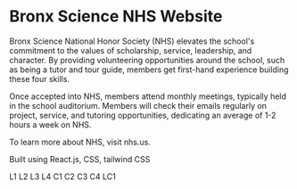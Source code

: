 # Bronx Science NHS Website

Bronx Science National Honor Society (NHS) elevates the school's commitment to the values of scholarship, service, leadership, and character. By providing volunteering opportunities around the school, such as being a tutor and tour guide, members get first-hand experience building these four skills.

Once accepted into NHS, members attend monthly meetings, typically held in the school auditorium. Members will check their emails regularly on project, service, and tutoring opportunities, dedicating an average of 1-2 hours a week on NHS.

To learn more about NHS, visit nhs.us.

Built using React.js, CSS, tailwind CSS

L1
L2
L3
L4
C1
C2
C3
C4
LC1
